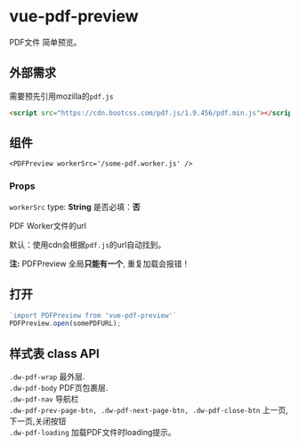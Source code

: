 # vue-pdf-preview
PDF文件 简单预览。
## 外部需求
需要预先引用mozilla的`pdf.js`
```html
<script src="https://cdn.bootcss.com/pdf.js/1.9.456/pdf.min.js"></script>
```
## 组件
`<PDFPreview workerSrc='/some-pdf.worker.js' />`
### Props
`workerSrc` type: **String** 是否必填：**否** 

PDF Worker文件的url

默认：使用cdn会根据`pdf.js`的url自动找到。

**注:** PDFPreview 全局**只能有一个**, 重复加载会报错！

## 打开
```js
`import PDFPreview from 'vue-pdf-preview'`
PDFPreview.open(somePDFURL);
```

## 样式表 class API
`.dw-pdf-wrap` 最外层.<br/>
`.dw-pdf-body` PDF页包裹层.<br/>
`.dw-pdf-nav` 导航栏<br/>
`.dw-pdf-prev-page-btn, .dw-pdf-next-page-btn, .dw-pdf-close-btn` 上一页,下一页,关闭按钮<br/>
`.dw-pdf-loading` 加载PDF文件时loading提示。
